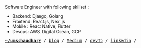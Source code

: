 Software Engineer with following skillset : 
- Backend: Django, Golang
- Frontend: React.js, Next.js
- Mobile : React Native, Flutter
- Devops: AWS, Digital Ocean, GCP

<pre>
<strong><a target="_blank" href="https://uchaudhary.com.np">~/umschaudhary</a></strong> / <a target="_blank" href="https://uchaudhary.com.np/blog">blog</a> / <a target="_blank" href="https://umesschaudhary.medium.com/">Medium</a> / <a target="_blank" href="https://dev.to/umschaudhary">devTo</a> / <a target="_blank" href="https://linkedin.com/in/umschaudhary">linkedin</a> / 
</pre>

